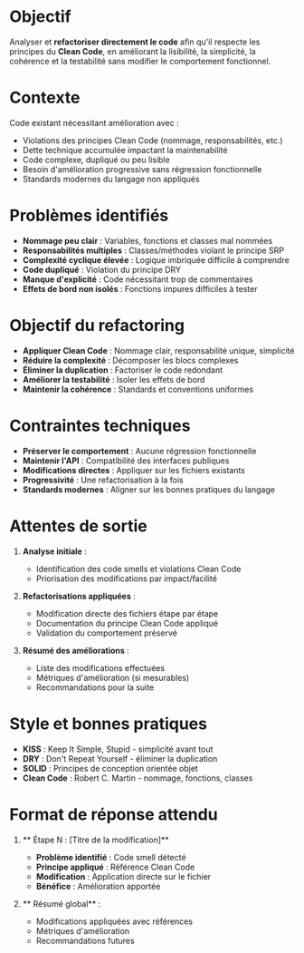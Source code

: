﻿---
mode: "agent"
description: 'Améliorer l application avec les principes Clean Code en appliquant directement les modifications'
---

#  Objectif
Analyser et **refactoriser directement le code** afin qu'il respecte les principes du **Clean Code**, en améliorant la lisibilité, la simplicité, la cohérence et la testabilité sans modifier le comportement fonctionnel.

#  Contexte
Code existant nécessitant amélioration avec :
- Violations des principes Clean Code (nommage, responsabilités, etc.)
- Dette technique accumulée impactant la maintenabilité
- Code complexe, dupliqué ou peu lisible
- Besoin d'amélioration progressive sans régression fonctionnelle
- Standards modernes du langage non appliqués

#  Problèmes identifiés
- **Nommage peu clair** : Variables, fonctions et classes mal nommées
- **Responsabilités multiples** : Classes/méthodes violant le principe SRP
- **Complexité cyclique élevée** : Logique imbriquée difficile à comprendre
- **Code dupliqué** : Violation du principe DRY
- **Manque d'explicité** : Code nécessitant trop de commentaires
- **Effets de bord non isolés** : Fonctions impures difficiles à tester

#  Objectif du refactoring
- **Appliquer Clean Code** : Nommage clair, responsabilité unique, simplicité
- **Réduire la complexité** : Décomposer les blocs complexes
- **Éliminer la duplication** : Factoriser le code redondant
- **Améliorer la testabilité** : Isoler les effets de bord
- **Maintenir la cohérence** : Standards et conventions uniformes

#  Contraintes techniques
- **Préserver le comportement** : Aucune régression fonctionnelle
- **Maintenir l'API** : Compatibilité des interfaces publiques
- **Modifications directes** : Appliquer sur les fichiers existants
- **Progressivité** : Une refactorisation à la fois
- **Standards modernes** : Aligner sur les bonnes pratiques du langage

#  Attentes de sortie
1. **Analyse initiale** :
   - Identification des code smells et violations Clean Code
   - Priorisation des modifications par impact/facilité

2. **Refactorisations appliquées** :
   - Modification directe des fichiers étape par étape
   - Documentation du principe Clean Code appliqué
   - Validation du comportement préservé

3. **Résumé des améliorations** :
   - Liste des modifications effectuées
   - Métriques d'amélioration (si mesurables)
   - Recommandations pour la suite

#  Style et bonnes pratiques
- **KISS** : Keep It Simple, Stupid - simplicité avant tout
- **DRY** : Don't Repeat Yourself - éliminer la duplication
- **SOLID** : Principes de conception orientée objet
- **Clean Code** : Robert C. Martin - nommage, fonctions, classes

#  Format de réponse attendu
1. ** Étape N : [Titre de la modification]**
   - **Problème identifié** : Code smell détecté
   - **Principe appliqué** : Référence Clean Code
   - **Modification** : Application directe sur le fichier
   - **Bénéfice** : Amélioration apportée

2. ** Résumé global** :
   - Modifications appliquées avec références
   - Métriques d'amélioration
   - Recommandations futures
